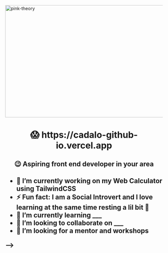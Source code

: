 <img align = "center" alt="pink-theory" width = "1000" height = "360" src = "https://user-images.githubusercontent.com/82696971/227469858-cdfd6037-45a4-4138-996d-b9d6f5ade123.gif">

<H1 align = "center"> 😱 https://cadalo-github-io.vercel.app </H1> 
<H2 align = "center">  😉 Aspiring front end developer in your area <h2>

- 🔭 I’m currently working on my Web Calculator using TailwindCSS
- ⚡ Fun fact: I am a Social Introvert and I love learning at the same time resting a lil bit 🤠
- 🌱 I’m currently learning ___
- 👯 I’m looking to collaborate on ___
- 🤔 I’m looking for a mentor and workshops

-->
